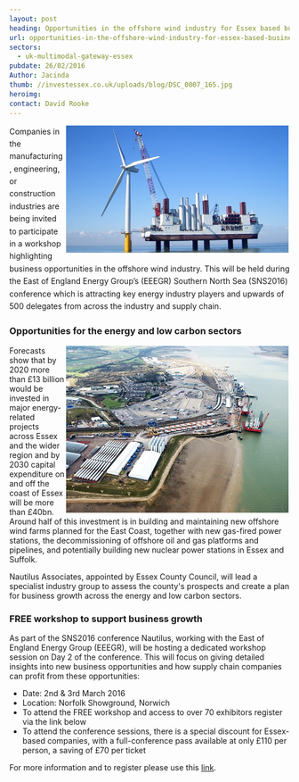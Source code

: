 ```yaml
---
layout: post
heading: Opportunities in the offshore wind industry for Essex based businesses
url: opportunities-in-the-offshore-wind-industry-for-essex-based-businesses
sectors:
  - uk-multimodal-gateway-essex 
pubdate: 26/02/2016
Author: Jacinda
thumb: //investessex.co.uk/uploads/blog/DSC_0007_165.jpg
heroimg: 
contact: David Rooke
---
```

<p><img alt='Offshore wind industry' src='../uploads/blog/offshore-wind-turbine-construction_700.jpg' style='line-height: 20.8px; width: 400px; height: 228px; margin-left: 2px; margin-right: 2px; float: right;'/></p><p><span style='line-height: 1.6;'>Companies in the manufacturing, engineering, or construction industries are being invited to participate in a workshop highlighting business opportunities in the offshore wind industry. This will be held during the East of England Energy Group’s (EEEGR) Southern North Sea (SNS2016) conference which is attracting key energy industry players and upwards of 500 delegates from across the industry and supply chain.</span></p><h3>Opportunities for the energy and low carbon sectors</h3><p><img alt='Harwich International Port' src='../uploads/blog/Harwich_Renewables_Facility_Cropped_400.jpg' style='width: 400px; height: 299px; margin-left: 2px; margin-right: 2px; float: right;'/>Forecasts show that by 2020 more than £13 billion would be invested in major energy-related projects across Essex and the wider region and by 2030 capital expenditure on and off the coast of Essex will be more than £40bn. Around half of this investment is in building and maintaining new offshore wind farms planned for the East Coast, together with new gas-fired power stations, the decommissioning of offshore oil and gas platforms and pipelines, and potentially building new nuclear power stations in Essex and Suffolk.</p><p>Nautilus Associates, appointed by Essex County Council, will lead a specialist industry group to assess the county's prospects and create a plan for business growth across the energy and low carbon sectors.</p><h3>FREE workshop to support business growth</h3><p>As part of the SNS2016 conference Nautilus, working with the East of England Energy Group (EEEGR), will be hosting a dedicated workshop session on Day 2 of the conference. This will focus on giving detailed insights into new business opportunities and how supply chain companies can profit from these opportunities:</p><ul><li>Date: 2nd &amp; 3rd March 2016</li><li>Location: Norfolk Showground, Norwich</li><li>To attend the FREE workshop and access to over 70 exhibitors register via the link below</li><li>To attend the conference sessions, there is a special discount for Essex-based companies, with a full-conference pass available at only £110 per person, a saving of £70 per ticket</li></ul><p>For more information and to register please use this <a href='http://www.eeegr.com/events' target='_blank'>link</a>.</p>